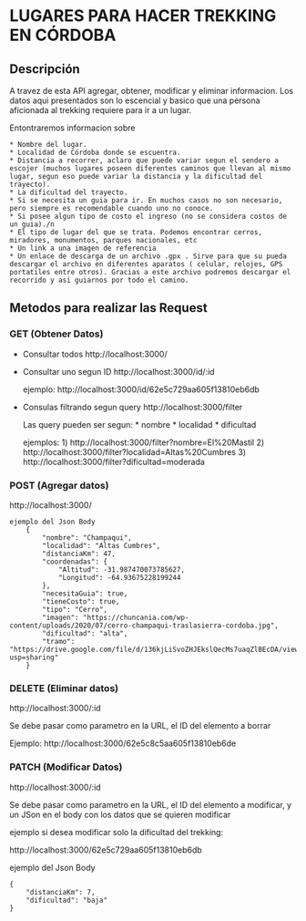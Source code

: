 # LUGARES PARA HACER TREKKING EN CÓRDOBA

## Descripción
A travez de esta API agregar, obtener, modificar y eliminar informacion. Los datos aqui presentados son lo escencial y basico que una persona aficionada al trekking requiere para ir a un lugar. 

Entontraremos informacion sobre

    * Nombre del lugar.    
    * Localidad de Córdoba donde se escuentra. 
    * Distancia a recorrer, aclaro que puede variar segun el sendero a escojer (muchos lugares poseen diferentes caminos que llevan al mismo lugar, segun eso puede variar la distancia y la dificultad del trayecto). 
    * La dificultad del trayecto. 
    * Si se necesita un guia para ir. En muchos casos no son necesario, pero siempre es recomendable cuando uno no conoce. 
    * Si posee algun tipo de costo el ingreso (no se considera costos de un guia)./n
    * El tipo de lugar del que se trata. Podemos encontrar cerros, miradores, monumentos, parques nacionales, etc 
    * Un link a una imagen de referencia 
    * Un enlace de descarga de un archivo .gpx . Sirve para que su pueda descargar el archivo en diferentes aparatos ( celular, relojes, GPS portatiles entre otros). Gracias a este archivo podremos descargar el recorrido y asi guiarnos por todo el camino. 

##  Metodos para realizar las Request

### GET (Obtener Datos)

* Consultar todos
    http://localhost:3000/


* Consultar uno segun ID
    http://localhost:3000/id/:id

    ejemplo: http://localhost:3000/id/62e5c729aa605f13810eb6db


* Consulas filtrando segun query
    http://localhost:3000/filter

    Las query pueden ser segun:
        * nombre
        * localidad
        * dificultad
    
    ejemplos:
        1) http://localhost:3000/filter?nombre=El%20Mastil
        2) http://localhost:3000/filter?localidad=Altas%20Cumbres
        3) http://localhost:3000/filter?dificultad=moderada

### POST (Agregar datos)

 http://localhost:3000/

    ejemplo del Json Body
        {
            "nombre": "Champaqui",
            "localidad": "Altas Cumbres",
            "distanciaKm": 47,
            "coordenadas": {
                "Altitud": -31.987470073785627, 
                "Longitud": -64.93675228199244
            },
            "necesitaGuia": true,
            "tieneCosto": true,
            "tipo": "Cerro",
            "imagen": "https://chuncania.com/wp-content/uploads/2020/07/cerro-champaqui-traslasierra-cordoba.jpg",
            "dificultad": "alta",
            "tramo": "https://drive.google.com/file/d/136kjLiSvoZHJEkslQecMs7uaqZlBEcDA/view?usp=sharing"
        }

### DELETE (Eliminar datos)

 http://localhost:3000/:id

Se debe pasar como parametro en la URL, el ID del elemento a borrar

Ejemplo:  http://localhost:3000/62e5c8c5aa605f13810eb6de


### PATCH (Modificar Datos)

http://localhost:3000/:id

Se debe pasar como parametro en la URL, el ID del elemento a modificar, y un JSon en el body con los datos que se quieren modificar

ejemplo si desea modificar solo la dificultad del trekking:

http://localhost:3000/62e5c729aa605f13810eb6db

ejemplo del Json Body

    {
        "distanciaKm": 7,
        "dificultad": "baja"
    }
